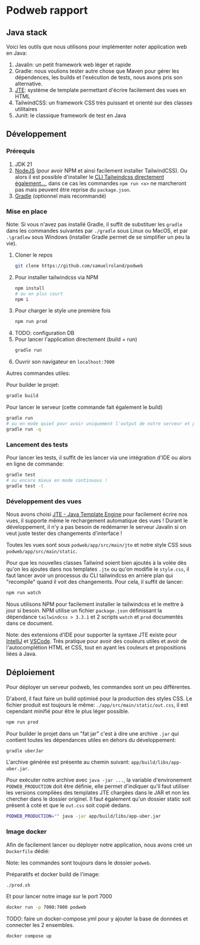 # Podweb rapport
<!-- TODO: faire une joli page de titre ! -->
<!-- TODO: trouver un moyen de faire un joli export -->

## Java stack
Voici les outils que nous utilisons pour implémenter noter application web en Java:
1. Javalin: un petit framework web léger et rapide
1. Gradle: nous voulions tester autre chose que Maven pour gérer les dépendences, les builds et l'exécution de tests, nous avons pris son alternative.
1. [JTE](https://jte.gg/): système de template permettant d'écrire facilement des vues en HTML
1. TailwindCSS: un framework CSS très puissant et orienté sur des classes utilitaires
1. Junit: le classique framework de test en Java

## Développement

### Prérequis
1. JDK 21
1. [NodeJS](https://nodejs.org/en) (pour avoir NPM et ainsi facilement installer TailwindCSS). Ou alors il est possible d'installer le [CLI Tailwindcss directement également...](https://tailwindcss.com/blog/standalone-cli), dans ce cas les commandes `npm run <x>` ne marcheront pas mais peuvent être reprise du `package.json`.
1. [Gradle](https://gradle.org/install/) (optionnel mais recommandé)

### Mise en place
Note: Si vous n'avez pas installé Gradle, il suffit de substituer les `gradle` dans les commandes suivantes par `./gradle` sous Linux ou MacOS, et par `.\gradlew` sous Windows (installer Gradle permet de se simplifier un peu la vie).

1. Cloner le repos
    ```sh
    git clone https://github.com/samuelroland/podweb
    ```
1. Pour installer tailwindcss via NPM
    ```sh
    npm install
    # ou en plus court
    npm i
    ```
1. Pour charger le style une première fois
    ```sh
    npm run prod
    ```
1. TODO: configuration DB
1. Pour lancer l'application directement (build + run)
    ```sh
    gradle run
    ```
1. Ouvrir son navigateur en `localhost:7000`

Autres commandes utiles:

Pour builder le projet:
```sh
gradle build
```

Pour lancer le serveur (cette commande fait également le build)
```sh
gradle run
# ou en mode quiet pour avoir uniquement l'output de notre serveur et pas celui de Gradle
gradle run -q
```

### Lancement des tests
Pour lancer les tests, il suffit de les lancer via une intégration d'IDE ou alors en ligne de commande:
```sh
gradle test
# ou encore mieux en mode continuous !
gradle test -t
```

### Développement des vues
Nous avons choisi [JTE - Java Template Engine](https://jte.gg/) pour facilement écrire nos vues, il supporte même le rechargement automatique des vues ! Durant le développement, il n'y a pas besoin de redémarrer le serveur Javalin si on veut juste tester des changements d'interface !

Toutes les vues sont sous `podweb/app/src/main/jte` et notre style CSS sous `podweb/app/src/main/static`.

Pour que les nouvelles classes Tailwind soient bien ajoutés à la volée dès qu'on les ajoutes dans nos templates `.jte` ou qu'on modifie le `style.css`, il faut lancer avoir un processus du CLI tailwindcss en arrière plan qui "recompile" quand il voit des changements. Pour cela, il suffit de lancer:
```sh
npm run watch
```

Nous utilisons NPM pour facilement installer le tailwindcss et le mettre à jour si besoin. NPM utilise un fichier `package.json` définissant la dépendance `tailwindcss > 3.3.1` et 2 scripts `watch` et `prod` documentés dans ce document.

Note: des extensions d'IDE pour supporter la syntaxe JTE existe pour [IntelliJ](https://plugins.jetbrains.com/plugin/14521-jte/) et [VSCode](https://marketplace.visualstudio.com/items?itemName=maj2c.jte-template-syntax-highlight). Très pratique pour avoir des couleurs utiles et avoir de l'autocomplétion HTML et CSS, tout en ayant les couleurs et propositions liées à Java.


## Déploiement
Pour déployer un serveur podweb, les commandes sont un peu différentes.

D'abord, il faut faire un build optimisé pour la production des styles CSS. Le fichier produit est toujours le même: `./app/src/main/static/out.css`, il est cependant minifié pour être le plus léger possible.
```sh
npm run prod
```

Pour builder le projet dans un "fat jar" c'est à dire une archive `.jar` qui contient toutes les dépendances utiles en dehors du développement:
```sh
gradle uberJar
```
L'archive générée est présente au chemin suivant: `app/build/libs/app-uber.jar`.

Pour exécuter notre archive avec `java -jar ...`, la variable d'environement `PODWEB_PRODUCTION` doit être définie, elle permet d'indiquer qu'il faut utiliser les versions compilées des templates JTE chargées dans le JAR et non les chercher dans le dossier originel. Il faut également qu'un dossier static soit présent à coté et que le `out.css` soit copié dedans.
```sh
PODWEB_PRODUCTION="" java -jar app/build/libs/app-uber.jar
```

### Image docker
Afin de facilement lancer ou déployer notre application, nous avons créé un `Dockerfile` dédié:

Note: les commandes sont toujours dans le dossier `podweb`.

Préparatifs et docker build de l'image:
```sh
./prod.sh
```

Et pour lancer notre image sur le port 7000
```sh
docker run -p 7000:7000 podweb
```

TODO: faire un docker-compose.yml pour y ajouter la base de données et connecter les 2 ensembles.
```sh
docker compose up
```